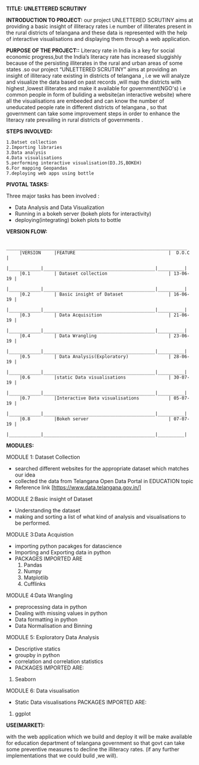  **TITLE:**                                                    **UNLETTERED SCRUTINY**      
 
 
**INTRODUCTION TO PROJECT:**
 our project UNLETTERED SCRUTINY aims at providing a basic insight of illiteracy rates i.e number of illiterates present in the rural districts of telangana and these data is represented with the help of interactive visualisations 
and displaying them through  a web application. 


**PURPOSE OF THE PROJECT::**
Literacy rate in India is a key for social economic progress,but the India’s literacy rate has increased sluggishly because of the persisting illiterates in the rural and urban areas 
of some states .so our project “UNLETTERED SCRUTINY” aims at providing an insight of illiteracy rate existing in districts of telangana ,
i.e we will analyze and visualize the data based on past records ,will map the districts with highest ,lowest illiterates
and make it available for government(NGO's) i.e common people in form of buliding a website(an interactive website) where all the visualisations are embeeded and can know  the number of uneducated people rate in different districts of telangana ,
so that government can take some improvement steps in order to enhance the literacy rate prevailing in rural districts of governments .


**STEPS INVOLVED:**

    1.Datset collection
    2.Importing libraries
    3.Data analysis 
    4.Data visualisations
    5.performing interactive visualisation(D3.JS,BOKEH)
    6.For mapping Geopandas
    7.deploying web apps using bottle
  
  
  **PIVOTAL TASKS:**
  
  Three major tasks has  been involved :
  
  *  Data Analysis and Data Visualization
  *  Running in a bokeh server (bokeh plots for interactivity)
  * deploying(integrating) bokeh plots to bottle
 
        
  **VERSION FLOW:** 

         ____________________________________________________________________
         |VERSION     |FEATURE                                   |  D.O.C   | 
         |____________|__________________________________________|__________|
         |0.1         | Dataset collection                       | 13-06-19 |
         |____________|__________________________________________|__________|
         |0.2         | Basic insight of Dataset                 | 16-06-19 |
         |____________|__________________________________________|__________|
         |0.3         | Data Acquisition                         | 21-06-19 |
         |____________|__________________________________________|__________|
         |0.4         | Data Wrangling                           | 23-06-19 |
         |____________|__________________________________________|__________|
         |0.5         | Data Analysis(Exploratory)               | 28-06-19 |
         |____________|__________________________________________|__________|
         |0.6         |static Data visualisations                | 30-07-19 |
         |____________|__________________________________________|__________|
         |0.7         |Interactive Data visualisations           | 05-07-19 |
         |____________|__________________________________________|__________|
         |0.8         |Bokeh server                              | 07-07-19 |
         |____________|__________________________________________|__________|
 **MODULES:**
   
  MODULE 1: Dataset Collection
* searched different websites for the appropriate dataset which matches our idea
* collected the data from Telangana Open Data Portal in EDUCATION topic
* Reference link  [https://www.data.telangana.gov.in/]
 
 MODULE 2:Basic insight of Dataset
* Understanding the dataset
* making and sorting a list of what kind of analysis and visualisations to be performed.
 
 MODULE 3:Data Acquistion
* importing python pacakges for datascience 
*  Importing and Exporting data in python  
*  PACKAGES IMPORTED ARE
    1.  Pandas
    2.  Numpy
    3.  Matplotlib
    4.  Cufflinks
 
MODULE 4:Data Wrangling
* preprocessing data in python
* Dealing with missing values in python
* Data formatting in python
* Data Normalisation and Binning

MODULE 5: Exploratory Data Analysis
* Descriptive statics
* groupby in python
* correlation and correlation statistics
* PACKAGES IMPORTED ARE:
1.  Seaborn


MODULE 6: Data visualisation
* Static Data visualisations
  PACKAGES IMPORTED ARE:
1.  ggplot

**USE(MARKET):**

with the web application which we build and deploy it will be make available for  education department of telangana government so that govt can take some preventive measures to decline the illiteracy rates.
(if any further implementations that we could build ,we will). 